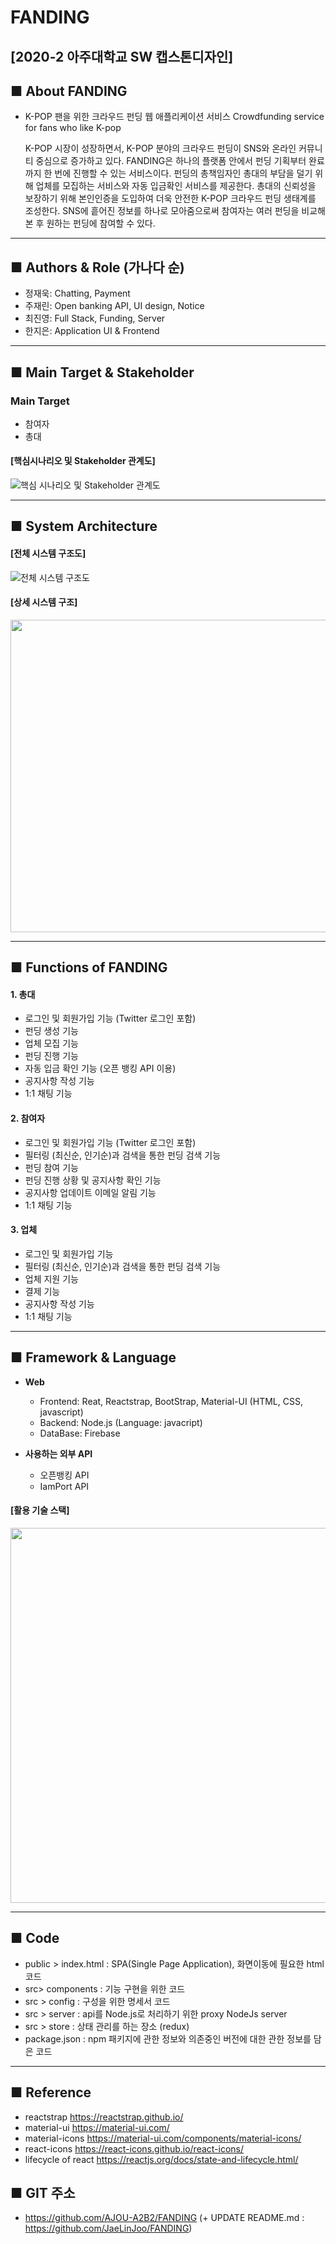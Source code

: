 # FANDING 
[2020-2 아주대학교 SW 캡스톤디자인]
---------------------------------------
## ■ About FANDING
- K-POP 팬을 위한 크라우드 펀딩 웹 애플리케이션 서비스
  Crowdfunding service for fans who like K-pop
  
  K-POP 시장이 성장하면서, K-POP 분야의 크라우드 펀딩이 SNS와 온라인 커뮤니티 중심으로 증가하고 있다. FANDING은 하나의 플랫폼 안에서 펀딩 기획부터 완료까지 한 번에 진행할 수 있는 서비스이다. 펀딩의 총책임자인 총대의 부담을 덜기 위해 업체를 모집하는 서비스와 자동 입금확인 서비스를 제공한다. 총대의 신뢰성을 보장하기 위해 본인인증을 도입하여 더욱 안전한 K-POP 크라우드 펀딩 생태계를 조성한다. SNS에 흩어진 정보를 하나로 모아줌으로써 참여자는 여러 펀딩을 비교해본 후 원하는 펀딩에 참여할 수 있다.
---------------------------------------
## ■ Authors & Role (가나다 순)
- 정재욱: Chatting, Payment
- 주재린: Open banking API, UI design, Notice
- 최진영: Full Stack, Funding, Server 
- 한지은: Application UI & Frontend
---------------------------------------
## ■ Main Target & Stakeholder
### Main Target
- 참여자
- 총대

#### [핵심시나리오 및 Stakeholder 관계도]
![핵심 시나리오 및 Stakeholder 관계도](./images/target_stakeholder.jpg)

---------------------------------------
## ■ System Architecture
#### [전체 시스템 구조도]
![전체 시스템 구조도](./images/시스템구조도.jpg)

#### [상세 시스템 구조]
<img src="./images/상세시스템구조도.jpg" width="800" height="500">

---------------------------------------
## ■ Functions of FANDING
#### 1. 총대
- 로그인 및 회원가입 기능 (Twitter 로그인 포함)
- 펀딩 생성 기능
- 업체 모집 기능
- 펀딩 진행 기능
- 자동 입금 확인 기능 (오픈 뱅킹 API 이용) 
- 공지사항 작성 기능
- 1:1 채팅 기능

#### 2. 참여자
- 로그인 및 회원가입 기능 (Twitter 로그인 포함)
- 필터링 (최신순, 인기순)과 검색을 통한 펀딩 검색 기능 
- 펀딩 참여 기능
- 펀딩 진행 상황 및 공지사항 확인 기능
- 공지사항 업데이트 이메일 알림 기능 
- 1:1 채팅 기능

#### 3. 업체
- 로그인 및 회원가입 기능
- 필터링 (최신순, 인기순)과 검색을 통한 펀딩 검색 기능
- 업체 지원 기능
- 결제 기능
- 공지사항 작성 기능
- 1:1 채팅 기능
---------------------------------------
## ■ Framework & Language
- **Web**
  - Frontend: Reat, Reactstrap, BootStrap, Material-UI (HTML, CSS, javascript)
  - Backend: Node.js (Language: javacript)
  - DataBase: Firebase

- **사용하는 외부 API**
  - 오픈뱅킹 API
  - IamPort API
 
 #### [활용 기술 스택]
 <img src="./images/활용기술스택.jpg" width="600" height="600">
 
---------------------------------------
## ■ Code
- public > index.html : SPA(Single Page Application), 화면이동에 필요한 html 코드
- src> components : 기능 구현을 위한 코드
- src > config : 구성을 위한 명세서 코드
- src > server : api를 Node.js로 처리하기 위한 proxy NodeJs server
- src > store : 상태 관리를 하는 장소 (redux)
- package.json : npm 패키지에 관한 정보와 의존중인 버전에 대한 관한 정보를 담은 코드
---------------------------------------
## ■ Reference
- reactstrap      <https://reactstrap.github.io/> 
- material-ui    <https://material-ui.com/>  
- material-icons <https://material-ui.com/components/material-icons/>
- react-icons <https://react-icons.github.io/react-icons/> 
- lifecycle of react <https://reactjs.org/docs/state-and-lifecycle.html/>

## ■ GIT 주소
- https://github.com/AJOU-A2B2/FANDING
(+ UPDATE README.md : https://github.com/JaeLinJoo/FANDING)

